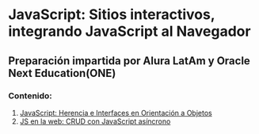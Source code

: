 # JavaScript: Sitios interactivos, integrando JavaScript al Navegador

## Preparación impartida por Alura LatAm y Oracle Next Education(ONE)

### Contenido:

1. [JavaScript: Herencia e Interfaces en Orientación a Objetos](./03_01_Herencia_e_interfaces_en_POO/)
2. [JS en la web: CRUD con JavaScript asíncrono](./03_02_CRUD_con_JavaScript_asincrono/)